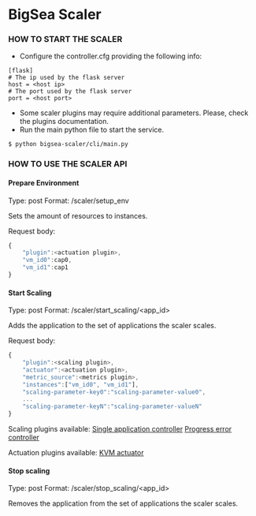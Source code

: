 # BigSea Scaler

### HOW TO START THE SCALER ###

* Configure the controller.cfg providing the following info:
```
[flask]
# The ip used by the flask server
host = <host ip>
# The port used by the flask server
port = <host port>
```
* Some scaler plugins may require additional parameters. Please, check the plugins documentation.
* Run the main python file to start the service.

```
$ python bigsea-scaler/cli/main.py
```

### HOW TO USE THE SCALER API ###


#### Prepare Environment

Type: post
Format: /scaler/setup_env

Sets the amount of resources to instances. 

Request body:
```javascript
{
	"plugin":<actuation plugin>,
	"vm_id0":cap0,
	"vm_id1":cap1
}
```

#### Start Scaling

Type: post
Format: /scaler/start_scaling/<app_id>

Adds the application to the set of applications the scaler scales. 

Request body:
```javascript
{
	"plugin":<scaling plugin>,
	"actuator":<actuation plugin>,
	"metric_source":<metrics plugin>,
	"instances":["vm_id0", "vm_id1"],
	"scaling-parameter-key0":"scaling-parameter-value0",
	...
	"scaling-parameter-keyN":"scaling-parameter-valueN"
}
```

Scaling plugins available:
[Single application controller](doc/single-application-controller.md)
[Progress error controller](doc/progress-error.md)

Actuation plugins available:
[KVM actuator](doc/kvm-actuator.md)

#### Stop scaling

Type: post
Format: /scaler/stop_scaling/<app_id>

Removes the application from the set of applications the scaler scales.
